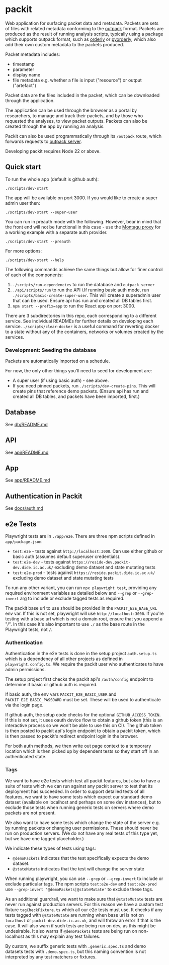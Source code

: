 # packit

Web application for surfacing packet data and metadata. Packets are sets of files with related metadata conforming to the [outpack](https://github.com/mrc-ide/outpack/) format. Packets are produced as the result of running analysis scripts, typically using a package which supports outpack format, such as [orderly](https://github.com/mrc-ide/orderly2) or [pyorderly](https://github.com/mrc-ide/pyorderly), which also add their own custom metadata to the packets produced. 

Packet metadata includes:
- timestamp
- parameter
- display name
- file metadata e.g. whether a file is input ("resource") or output ("artefact")

Packet data are the files included in the packet, which can be downloaded through the application. 

The application can be used through the browser as a portal by researchers, to manage and track their packets, and by those who requested the analyses, to view packet outputs. Packets can also be created through the app by running an analysis. 

Packit can also be used programmatically through its `/outpack` route, which forwards requests to [outpack server](https://github.com/mrc-ide/outpack_server). 

Developing packit requires Node 22 or above.

## Quick start

To run the whole app (default is github auth):

```
./scripts/dev-start
```

The app will be available on port 3000. If you would like to create a super admin user then:

```
./scripts/dev-start --super-user
```

You can run in preauth mode with the following. However, bear in mind that the front end will not be functional in this case - 
use the [Montagu proxy](https://github.com/vimc/montagu-proxy) for a working example with a separate auth provider. 
```
./scripts/dev-start --preauth
```

For more options:

```
./scripts/dev-start --help
```

The following commands achieve the same things but allow for finer control of each of the components:

1. `./scripts/run-dependencies` to run the database and `outpack_server`
2. `./api/scripts/run` to run the API
   i.If running basic auth mode, run `./scripts/basic-create-super-user`. This will create a superadmin user that can be used. Ensure api has run and created all DB tables first.
3. `npm start --prefix=app` to run the React app on port 3000.

There are 3 subdirectories in this repo, each corresponding to a different service.
See individual READMEs for further details on developing each service.
`./scripts/clear-docker` is a useful command for reverting docker to a state without any of the containers, networks or volumes created by the services.

### Development: Seeding the database

Packets are automatically imported on a schedule.

For now, the only other things you'll need to seed for development are:
- A super user (if using basic auth) - see above.
- If you need pinned packets, run `./scripts/dev-create-pins`. This will create pins that reference demo packets. (Ensure api has run and created all DB tables, and packets have been imported, first.)

## Database

See [db/README.md](https://github.com/mrc-ide/packit/blob/main/db/README.md)

## API

See [api/README.md](https://github.com/mrc-ide/packit/blob/main/api/README.md)

## App

See [app/README.md](https://github.com/mrc-ide/packit/blob/main/app/README.md)

## Authentication in Packit

See [docs/auth.md](docs/auth.md)

## e2e Tests

Playwright tests are in `./app/e2e`. There are three npm scripts defined in `app/package.json`:
- `test:e2e` - tests against `http://localhost:3000`. Can use either github or basic auth (assumes default superuser credentials).
- `test:e2e-dev` - tests against `https://reside-dev.packit-dev.dide.ic.ac.uk/` excluding demo dataset and state mutating tests
- `test:e2e-prod` - tests against `https://reside.packit.dide.ic.ac.uk/` excluding demo dataset and state mutating tests

To run any other variant, you can run `npx playwright test`, providing any required environment variables as detailed
below and `--grep` or `--grep-invert` arg to include or exclude tagged tests as required. 

The packit base url to use should be provided in the `PACKIT_E2E_BASE_URL` env var. If this is not set, playwright
will use `http://localhost:3000`. If you're testing with a base url which is not a domain root, ensure that you 
append a "/". In this case it's also important to use `./` as the base route in the Playwright tests, not `/`.


### Authentication
Authentication in the e2e tests is done in the setup project `auth.setup.ts` which is a dependency of all other projects
as defined in `playwright.config.ts`. We require the packit user who authenticates to have admin permissions. 

The setup project first checks the packit api's `/auth/config` endpoint to determine if basic or github auth is required. 

If basic auth, the env vars `PACKIT_E2E_BASIC_USER` and `PACKIT_E2E_BASIC_PASSOWRD` must be set. These will be used
to authenticate via the login page.

If github auth, the setup code checks for the optional `GITHUB_ACCESS_TOKEN`. If this is not set, it uses oauth device
flow to obtain a github token (this is an interactive process so we won't be able to use this on CI). The github token
is then posted to packit api's login endpoint to obtain a packit token, which is then passed to packit's redirect endpoint
login in the browser. 

For both auth methods, we then write out page context to a temporary location which is then picked up by dependent tests
so they start off in an authenticated state. 

### Tags

We want to have e2e tests which test all packit features, but also to have a suite of tests which we can run against any
packit server to test that its deployment has succeeded. In order to support detailed tests of all features, we want to 
have some tests which expect our standard demo dataset (available on localhost and perhaps on some dev instances), but
to exclude those tests when running generic tests on servers where demo packets are not present. 

We also want to have some tests which change the state of the server e.g. by running packets or changing user permissions. 
These should never be run on production servers. (We do not have any real tests of this type yet, but we have one tagged placeholder.)

We indicate these types of tests using tags:
- `@demoPackets` indicates that the test specifically expects the demo dataset.
- `@stateMutate` indicates that the test will change the server state

When running playwright, you can use `--grep` or `--grep-invert` to include or exclude particular tags. The npm 
scripts `test:e2e-dev` and `test:e2e-prod` use `--grep-invert '@demoPackets|@stateMutate'` to exclude these tags. 

As an additional guardrail, we want to make sure that `@stateMutate` tests are never run against production servers. For this
reason we have a custom test fixture `tagCheckFixture.ts` which all our e2e tests must use. It checks if any tests tagged
with `@stateMutate` are running when base url is not on `localhost` or `packit-dev.dide.ic.ac.uk`, and will throw an error
if that is the case. It will also warn if such tests are being run on dev, as this might be undesirable. It also warns
if `@demoPackets` tests are being run on non-localhost as this may explain any test failures. 

By custom, we suffix generic tests with `.generic.spec.ts` and demo datasets tests with `.demo.spec.ts`, but this 
naming convention is not interpreted by any test matchers or fixtures. 

